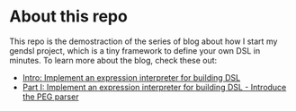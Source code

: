 # About this repo
This repo is the demostraction of the series of blog about how I start my gendsl project, which is a tiny framework to define your own DSL in minutes.
To learn more about the blog, check these out:
+  [Intro: Implement an expression interpreter for building DSL](https://dev.to/ccbhj/implement-an-expression-interpreter-for-building-dsl-3908)
+ [Part I: Implement an expression interpreter for building DSL - Introduce the PEG parser](https://dev.to/ccbhj/part-i-implement-an-expression-interpreter-for-building-dsl-introduce-the-peg-parser-omf)
